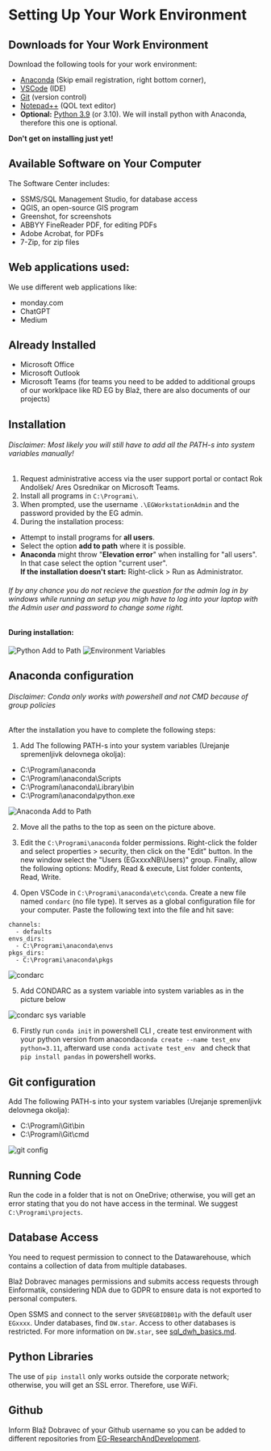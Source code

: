 # Setting Up Your Work Environment

## Downloads for Your Work Environment

Download the following tools for your work environment:
- [Anaconda](https://www.anaconda.com/download) (Skip email registration, right bottom corner),
- [VSCode](https://code.visualstudio.com/download) (IDE)
- [Git](https://git-scm.com/downloads) (version control)
- [Notepad++](https://notepad-plus-plus.org/downloads/) (QOL text editor)
- **Optional:** [Python 3.9](https://www.python.org/downloads/release/python-3913/) (or 3.10). We will install python with Anaconda, therefore this one is optional.

**Don't get on installing just yet!**

## Available Software on Your Computer

The Software Center includes:
- SSMS/SQL Management Studio, for database access
- QGIS, an open-source GIS program
- Greenshot, for screenshots
- ABBYY FineReader PDF, for editing PDFs
- Adobe Acrobat, for PDFs
- 7-Zip, for zip files

## Web applications used:

We use different web applications like:
- monday.com
- ChatGPT
- Medium

## Already Installed

- Microsoft Office
- Microsoft Outlook
- Microsoft Teams (for teams you need to be added to additional groups of our worklpace like RD EG by Blaž, there are also documents of our projects)

## Installation

###### Disclaimer: Most likely you will still have to add all the PATH-s into system variables manually! 


1. Request administrative access via the user support portal or contact Rok Andolšek/ Ares Osrednikar on Microsoft Teams.
2. Install all programs in `C:\Programi\`.
3. When prompted, use the username `.\EGWorkstationAdmin` and the password provided by the EG admin.
4. During the installation process:
* Attempt to install programs for **all users**. 
* Select the option **add to path** where it is possible. 
* **Anaconda** might throw "**Elevation error**" when installing for "all users". In that case select the option "current user".
<br>**If the installation doesn't start:** Right-click > Run as Administrator.

###### If by any chance you do not recieve the question for the admin log in by windows while running an setup you migh have to log into your laptop with the Admin user and password to change some right.

#### During installation:

![Python Add to Path](screenshots/python_setup.png)
![Environment Variables](screenshots/anaconda_install_2.png)

## Anaconda configuration

###### Disclaimer: Conda only works with powershell and not CMD because of group policies

After the installation you have to complete the following steps:

1. Add The following PATH-s into your system variables (Urejanje spremenljivk delovnega okolja):

* C:\Programi\anaconda
* C:\Programi\anaconda\Scripts
* C:\Programi\anaconda\Library\bin
* C:\Programi\anaconda\python.exe

![Anaconda Add to Path](screenshots/conda_system_variables.png)

2. Move all the paths to the top as seen on the picture above.

3. Edit the `C:\Programi\anaconda` folder permissions. Right-click the folder and select properties > security, then click on the "Edit" button. In the new window select the "Users (EGxxxxNB\Users)" group. Finally, allow the following options: Modify, Read & execute, List folder contents, Read, Write.

4. Open VSCode in `C:\Programi\anaconda\etc\conda`. Create a new file named `condarc` (no file type). It serves as a global configuration file for your computer. Paste the following text into the file and hit save:

```
channels:
  - defaults
envs_dirs:
  - C:\Programi\anaconda\envs
pkgs_dirs:
  - C:\Programi\anaconda\pkgs
``` 
![condarc](screenshots/condarc.png)

5. Add CONDARC as a system variable into system variables as in the picture below 

![condarc sys variable](screenshots/condarc_sys_var.png)

6. Firstly run `conda init` in powershell CLI , create test environment with your python version from anaconda`conda create --name test_env python=3.11`, afterward use `conda activate test_env ` and check that `pip install pandas` in powershell works.

## Git configuration

Add The following PATH-s into your system variables (Urejanje spremenljivk delovnega okolja):

 * C:\Programi\Git\bin
 * C:\Programi\Git\cmd

![git config](screenshots/git_config.png)

## Running Code

Run the code in a folder that is not on OneDrive; otherwise, you will get an error stating that you do not have access in the terminal. We suggest `C:\Programi\projects`.

## Database Access

You need to request permission to connect to the Datawarehouse, which contains a collection of data from multiple databases.

Blaž Dobravec manages permissions and submits access requests through Einformatik, considering NDA due to GDPR to ensure data is not exported to personal computers.

Open SSMS and connect to the server `SRVEGBIDB01p` with the default user `EGxxxx`. Under databases, find `DW.star`. Access to other databases is restricted. For more information on `DW.star`, see [sql_dwh_basics.md](06_sql_dwh_basics.md).

## Python Libraries

The use of `pip install` only works outside the corporate network; otherwise, you will get an SSL error. Therefore, use WiFi.

## Github

Inform Blaž Dobravec of your Github username so you can be added to different repositories from [EG-ResearchAndDevelopment](https://github.com/EG-ResearchAndDevelopment).
